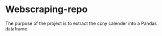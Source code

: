 # Webscraping-repo
The purpose of the project is to extract the ccny calender into a Pandas dataframe
